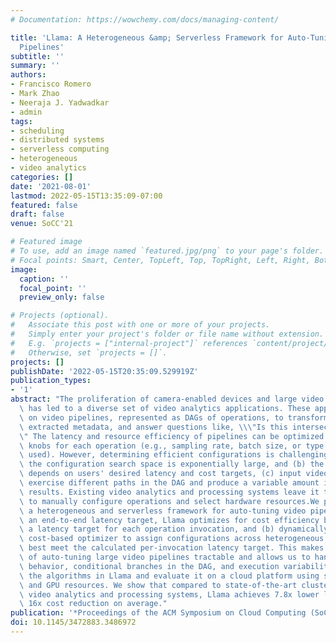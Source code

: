 ```yaml
---
# Documentation: https://wowchemy.com/docs/managing-content/

title: 'Llama: A Heterogeneous &amp; Serverless Framework for Auto-Tuning Video Analytics
  Pipelines'
subtitle: ''
summary: ''
authors:
- Francisco Romero
- Mark Zhao
- Neeraja J. Yadwadkar
- admin
tags:
- scheduling
- distributed systems
- serverless computing
- heterogeneous
- video analytics
categories: []
date: '2021-08-01'
lastmod: 2022-05-15T13:35:09-07:00
featured: false
draft: false
venue: SoCC'21

# Featured image
# To use, add an image named `featured.jpg/png` to your page's folder.
# Focal points: Smart, Center, TopLeft, Top, TopRight, Left, Right, BottomLeft, Bottom, BottomRight.
image:
  caption: ''
  focal_point: ''
  preview_only: false

# Projects (optional).
#   Associate this post with one or more of your projects.
#   Simply enter your project's folder or file name without extension.
#   E.g. `projects = ["internal-project"]` references `content/project/deep-learning/index.md`.
#   Otherwise, set `projects = []`.
projects: []
publishDate: '2022-05-15T20:35:09.529919Z'
publication_types:
- '1'
abstract: "The proliferation of camera-enabled devices and large video repositories\
  \ has led to a diverse set of video analytics applications. These applications rely\
  \ on video pipelines, represented as DAGs of operations, to transform videos, process\
  \ extracted metadata, and answer questions like, \\\"Is this intersection congested?\\\
  \" The latency and resource efficiency of pipelines can be optimized using configurable\
  \ knobs for each operation (e.g., sampling rate, batch size, or type of hardware\
  \ used). However, determining efficient configurations is challenging because (a)\
  \ the configuration search space is exponentially large, and (b) the optimal configuration\
  \ depends on users' desired latency and cost targets, (c) input video contents may\
  \ exercise different paths in the DAG and produce a variable amount intermediate\
  \ results. Existing video analytics and processing systems leave it to the users\
  \ to manually configure operations and select hardware resources.We present Llama:\
  \ a heterogeneous and serverless framework for auto-tuning video pipelines. Given\
  \ an end-to-end latency target, Llama optimizes for cost efficiency by (a) calculating\
  \ a latency target for each operation invocation, and (b) dynamically running a\
  \ cost-based optimizer to assign configurations across heterogeneous hardware that\
  \ best meet the calculated per-invocation latency target. This makes the problem\
  \ of auto-tuning large video pipelines tractable and allows us to handle input-dependent\
  \ behavior, conditional branches in the DAG, and execution variability. We describe\
  \ the algorithms in Llama and evaluate it on a cloud platform using serverless CPU\
  \ and GPU resources. We show that compared to state-of-the-art cluster and serverless\
  \ video analytics and processing systems, Llama achieves 7.8x lower latency and\
  \ 16x cost reduction on average."
publication: '*Proceedings of the ACM Symposium on Cloud Computing (SoCC)*'
doi: 10.1145/3472883.3486972
---
```

